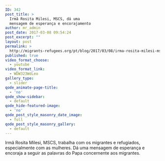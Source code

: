 ```yaml
---
ID: 342
post_title: >
  Irmã Rosita Milesi, MSCS, dá uma
  mensagem de esperança e encorajamento
author: mr_admin
post_date: 2017-03-08 09:54:24
post_excerpt: ""
layout: post
permalink: >
  http://migrants-refugees.org/pt/blog/2017/03/08/irma-rosita-milesi-mscs-da-uma-mensagem-de-esperanca-e-encorajamento/
published: true
video_format_choose:
  - youtube
video_format_link:
  - WDW323WdLeo
gallery_type:
  - slider
qode_animate-page-title:
  - 'no'
qode_show-sidebar:
  - default
qode_hide-featured-image:
  - 'no'
qode_post_style_masonry_date_image:
  - full
qode_post_style_masonry_gallery:
  - default
---
```

Irmã Rosita Milesi, MSCS, trabalha com os migrantes e refugiados, especialmente com as mulheres. Dá uma mensagem de esperança e encoraja a seguir as palavras do Papa concernente aos migrantes.